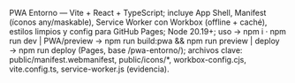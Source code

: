 PWA Entorno — Vite + React + TypeScript; incluye App Shell, Manifest (íconos any/maskable), Service Worker con Workbox (offline + caché), estilos limpios y config para GitHub Pages; Node 20.19+; uso → npm i · npm run dev | PWA/preview → npm run build:pwa && npm run preview | deploy → npm run deploy (Pages, base /pwa-entorno/); archivos clave: public/manifest.webmanifest, public/icons/\*, workbox-config.cjs, vite.config.ts, service-worker.js (evidencia).
